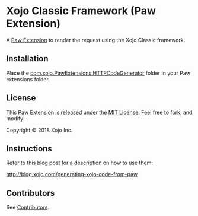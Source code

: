# Xojo Classic Framework (Paw Extension)

A [Paw Extension](http://luckymarmot.com/paw/extensions/) to render the request using the Xojo Classic framework.

## Installation

Place the [com.xojo.PawExtensions.HTTPCodeGenerator](https://github.com/xojo/pawextensions/tree/master/Classic) folder in your Paw extensions folder.

## License

This Paw Extension is released under the [MIT License](LICENSE). Feel free to fork, and modify!

Copyright © 2018 Xojo Inc.

## Instructions
Refer to this blog post for a description on how to use them:

http://blog.xojo.com/generating-xojo-code-from-paw

## Contributors

See [Contributors](https://github.com/xojo/Paw-XojoClassicGenerator/graphs/contributors).